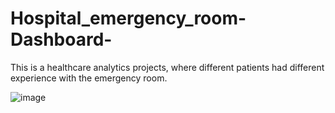 # Hospital_emergency_room-Dashboard-
This is a healthcare analytics projects, where different patients had different experience with the emergency room.

![image](https://github.com/Chirag0000/Hospital_emergency_room-Dashboard-/assets/34574677/a68eefa6-8943-42eb-a76e-a7d3a3746e90)

